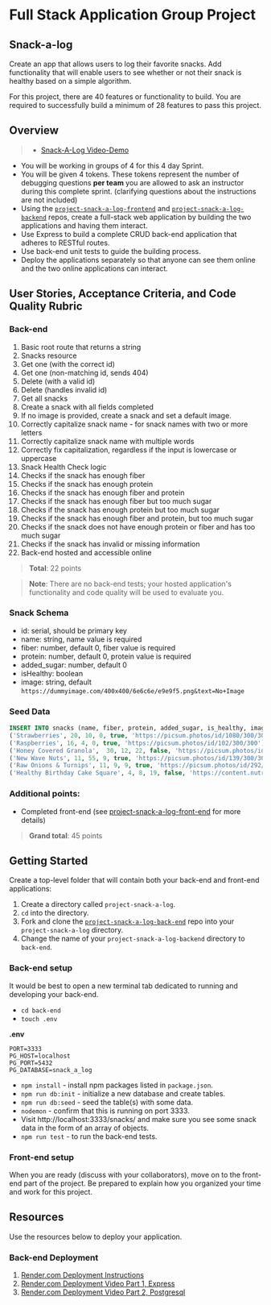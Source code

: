 # Full Stack Application Group Project

## Snack-a-log

Create an app that allows users to log their favorite snacks. Add functionality that will enable users to see whether or not their snack is healthy based on a simple algorithm.

For this project, there are 40 features or functionality to build. You are required to successfully build a minimum of 28 features to pass this project.

## Overview

> - [Snack-A-Log Video-Demo](https://drive.google.com/file/d/1aVnfu7ANdUPbfJhtSb45G2r0JSGtSI2t/view?usp=sharing)
- You will be working in groups of 4 for this 4 day Sprint.
- You will be given 4 tokens. These tokens represent the number of debugging questions **per team** you are allowed to ask an instructor during this complete sprint. (clarifying questions about the instructions are not included)
- Using the [`project-snack-a-log-frontend`](https://github.com/9-1-pursuit/project-snack-a-log-frontend) and [`project-snack-a-log-backend`](https://github.com/9-1-pursuit/project-snack-a-log-backend) repos, create a full-stack web application by building the two applications and having them interact.
- Use Express to build a complete CRUD back-end application that adheres to RESTful routes.
- Use back-end unit tests to guide the building process.
- Deploy the applications separately so that anyone can see them online and the two online applications can interact.

## User Stories, Acceptance Criteria, and Code Quality Rubric

### Back-end

1. Basic root route that returns a string
1. Snacks resource
1. Get one (with the correct id)
1. Get one (non-matching id, sends 404)
1. Delete (with a valid id)
1. Delete (handles invalid id)
1. Get all snacks
1. Create a snack with all fields completed
1. If no image is provided, create a snack and set a default image.
1. Correctly capitalize snack name - for snack names with two or more letters
1. Correctly capitalize snack name with multiple words
1. Correctly fix capitalization, regardless if the input is lowercase or uppercase
1. Snack Health Check logic
1. Checks if the snack has enough fiber
1. Checks if the snack has enough protein
1. Checks if the snack has enough fiber and protein
1. Checks if the snack has enough fiber but too much sugar
1. Checks if the snack has enough protein but too much sugar
1. Checks if the snack has enough fiber and protein, but too much sugar
1. Checks if the snack does not have enough protein or fiber and has too much sugar
1. Checks if the snack has invalid or missing information
1. Back-end hosted and accessible online

> **Total**: 22 points

> **Note**: There are no back-end tests; your hosted application's functionality and code quality will be used to evaluate you.


### Snack Schema
- id: serial, should be primary key
- name: string, name value is required
- fiber: number, default 0, fiber value is required
- protein: number, default 0, protein value is required
- added_sugar: number, default 0
- isHealthy: boolean
- image: string, default `https://dummyimage.com/400x400/6e6c6e/e9e9f5.png&text=No+Image`


### Seed Data

```sql
INSERT INTO snacks (name, fiber, protein, added_sugar, is_healthy, image) VALUES
('Strawberries', 20, 10, 0, true, 'https://picsum.photos/id/1080/300/300'),
('Raspberries', 16, 4, 0, true, 'https://picsum.photos/id/102/300/300'),
('Honey Covered Granola',  30, 12, 22, false, 'https://picsum.photos/id/312/300/300'),
('New Wave Nuts', 11, 55, 9, true, 'https://picsum.photos/id/139/300/300'),
('Raw Onions & Turnips', 11, 9, 9, true, 'https://picsum.photos/id/292/300/300'),
('Healthy Birthday Cake Square', 4, 8, 19, false, 'https://content.nutrisystem.com/images/products/alc/large/BirthdayCakeSquare_L.jpg');

```

### Additional points:

- Completed front-end (see [project-snack-a-log-front-end](https://github.com/9-1-pursuit/project-snack-a-log-frontend) for more details)

> **Grand total**: 45 points

## Getting Started

Create a top-level folder that will contain both your back-end and front-end applications:

1. Create a directory called `project-snack-a-log`.
1. `cd` into the directory.
1. Fork and clone the [`project-snack-a-log-back-end`](https://github.com/9-1-pursuit/project-snack-a-log-backend) repo into your `project-snack-a-log` directory.
1. Change the name of your `project-snack-a-log-backend` directory to `back-end`.

### Back-end setup

It would be best to open a new terminal tab dedicated to running and developing your back-end.

- `cd back-end`
- `touch .env`

**.env**

```
PORT=3333
PG_HOST=localhost
PG_PORT=5432
PG_DATABASE=snack_a_log
```

- `npm install` - install npm packages listed in `package.json`.
- `npm run db:init` - initialize a new database and create tables.
- `npm run db:seed` - seed the table(s) with some data.
- `nodemon` - confirm that this is running on port 3333.
- Visit http://localhost:3333/snacks/ and make sure you see some snack data in the form of an array of objects.
- `npm run test` - to run the back-end tests.

### Front-end setup

When you are ready (discuss with your collaborators), move on to the front-end part of the project. Be prepared to explain how you organized your time and work for this project.

## Resources

Use the resources below to deploy your application.

### Back-end Deployment

1. [Render.com Deployment Instructions](https://github.com/9-1-pursuit/guide-deployment/tree/main/render-express-postgres)
2. [Render.com Deployment Video Part 1, Express](https://drive.google.com/file/d/1JefmByjhsh8zoLwzpwdv-Hn9Wg4ezaOB/view?usp=sharing)
3. [Render.com Deployment Video Part 2, Postgresql](https://tobecreated)
